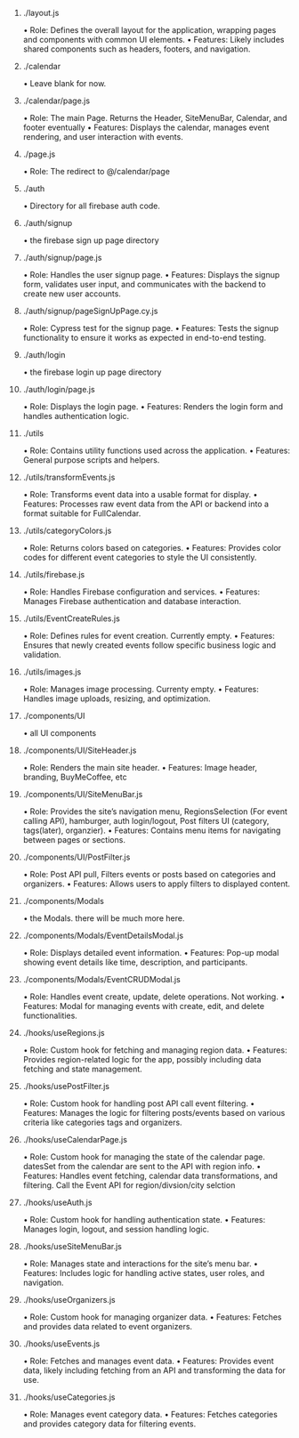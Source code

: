 1. ./layout.js

   • Role: Defines the overall layout for the application, wrapping pages and components with common UI elements.
   • Features: Likely includes shared components such as headers, footers, and navigation.

2. ./calendar

   • Leave blank for now.

3. ./calendar/page.js

   • Role: The main Page. Returns the Header, SiteMenuBar, Calendar, and footer eventually
   • Features: Displays the calendar, manages event rendering, and user interaction with events.

4. ./page.js

   • Role: The redirect to @/calendar/page

5. ./auth

   • Directory for all firebase auth code.

6. ./auth/signup

   • the firebase sign up page directory

7. ./auth/signup/page.js

   • Role: Handles the user signup page.
   • Features: Displays the signup form, validates user input, and communicates with the backend to create new user accounts.

8. ./auth/signup/pageSignUpPage.cy.js

   • Role: Cypress test for the signup page.
   • Features: Tests the signup functionality to ensure it works as expected in end-to-end testing.

9. ./auth/login

   • the firebase login up page directory

10. ./auth/login/page.js

    • Role: Displays the login page.
    • Features: Renders the login form and handles authentication logic.

11. ./utils

    • Role: Contains utility functions used across the application.
    • Features: General purpose scripts and helpers.

12. ./utils/transformEvents.js

    • Role: Transforms event data into a usable format for display.
    • Features: Processes raw event data from the API or backend into a format suitable for FullCalendar.

13. ./utils/categoryColors.js

    • Role: Returns colors based on categories.
    • Features: Provides color codes for different event categories to style the UI consistently.

14. ./utils/firebase.js

    • Role: Handles Firebase configuration and services.
    • Features: Manages Firebase authentication and database interaction.

15. ./utils/EventCreateRules.js

    • Role: Defines rules for event creation. Currently empty.
    • Features: Ensures that newly created events follow specific business logic and validation.

16. ./utils/images.js

    • Role: Manages image processing. Currenty empty.
    • Features: Handles image uploads, resizing, and optimization.

17. ./components/UI

    • all UI components

18. ./components/UI/SiteHeader.js

    • Role: Renders the main site header.
    • Features: Image header, branding, BuyMeCoffee, etc

19. ./components/UI/SiteMenuBar.js

    • Role: Provides the site’s navigation menu, RegionsSelection (For event calling API), hamburger, auth login/logout, Post filters UI (category, tags(later), organzier).
    • Features: Contains menu items for navigating between pages or sections.

20. ./components/UI/PostFilter.js

    • Role: Post API pull, Filters events or posts based on categories and organizers.
    • Features: Allows users to apply filters to displayed content.

21. ./components/Modals

    • the Modals. there will be much more here.

22. ./components/Modals/EventDetailsModal.js

    • Role: Displays detailed event information.
    • Features: Pop-up modal showing event details like time, description, and participants.

23. ./components/Modals/EventCRUDModal.js

    • Role: Handles event create, update, delete operations. Not working.
    • Features: Modal for managing events with create, edit, and delete functionalities.

24. ./hooks/useRegions.js

    • Role: Custom hook for fetching and managing region data.
    • Features: Provides region-related logic for the app, possibly including data fetching and state management.

25. ./hooks/usePostFilter.js

    • Role: Custom hook for handling post API call event filtering.
    • Features: Manages the logic for filtering posts/events based on various criteria like categories tags and organizers.

26. ./hooks/useCalendarPage.js

    • Role: Custom hook for managing the state of the calendar page. datesSet from the calendar are sent to the API with region info.
    • Features: Handles event fetching, calendar data transformations, and filtering. Call the Event API for region/divsion/city selction

27. ./hooks/useAuth.js

    • Role: Custom hook for handling authentication state.
    • Features: Manages login, logout, and session handling logic.

28. ./hooks/useSiteMenuBar.js

    • Role: Manages state and interactions for the site’s menu bar.
    • Features: Includes logic for handling active states, user roles, and navigation.

29. ./hooks/useOrganizers.js

    • Role: Custom hook for managing organizer data.
    • Features: Fetches and provides data related to event organizers.

30. ./hooks/useEvents.js

    • Role: Fetches and manages event data.
    • Features: Provides event data, likely including fetching from an API and transforming the data for use.

31. ./hooks/useCategories.js

    • Role: Manages event category data.
    • Features: Fetches categories and provides category data for filtering events.
